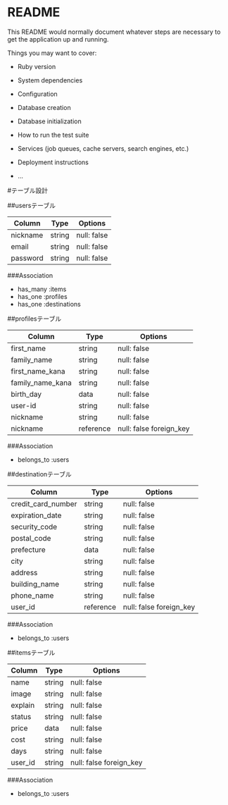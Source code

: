 # README

This README would normally document whatever steps are necessary to get the
application up and running.

Things you may want to cover:

* Ruby version

* System dependencies

* Configuration

* Database creation

* Database initialization

* How to run the test suite

* Services (job queues, cache servers, search engines, etc.)

* Deployment instructions

* ...


#テーブル設計


##usersテーブル

| Column    | Type     | Options      |
| --------- | -------- | ------------ |
| nickname  | string   | null: false  |
| email     | string   | null: false  |
| password  | string   | null: false  |

###Association
- has_many :items
- has_one :profiles
- has_one :destinations




##profilesテーブル

| Column           | Type      | Options                 |
| ---------------- | --------- | ----------------------- |
| first_name       | string    | null: false             |
| family_name      | string    | null: false             |
| first_name_kana  | string    | null: false             |
| family_name_kana | string    | null: false             |
| birth_day        | data      | null: false             |
| user-id          | string    | null: false             |
| nickname         | string    | null: false             |
| nickname         | reference | null: false foreign_key |

###Association
- belongs_to :users




##destinationテーブル

| Column              | Type      | Options                 |
| ------------------- | --------- | ----------------------- |
| credit_card_number  | string    | null: false             |
| expiration_date     | string    | null: false             |
| security_code       | string    | null: false             |
| postal_code         | string    | null: false             |
| prefecture          | data      | null: false             |
| city                | string    | null: false             |
| address             | string    | null: false             |
| building_name       | string    | null: false             |
| phone_name          | string    | null: false             |
| user_id             | reference | null: false foreign_key |

###Association
- belongs_to :users




##itemsテーブル

| Column  | Type      | Options                 |
| --------| --------| ------------------------- |
| name    | string    | null: false             |
| image   | string    | null: false             |
| explain | string    | null: false             |
| status  | string    | null: false             |
| price   | data      | null: false             |
| cost    | string    | null: false             |
| days    | string    | null: false             |
| user_id | string    | null: false foreign_key |

###Association
- belongs_to :users